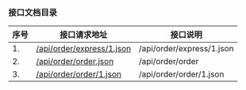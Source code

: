 ### 接口文档目录
|序号 |接口请求地址 |接口说明 |
| -------- | -------- |-------- | 
|1. |[/api/order/express/1.json](../test/doc/api/order/express/1.md)|/api/order/express/1.json|
|2. |[/api/order/order.json](../test/doc/api/order/order.md)|/api/order/order|
|3. |[/api/order/order/1.json](../test/doc/api/order/order/1.md)|/api/order/order/1.json|
